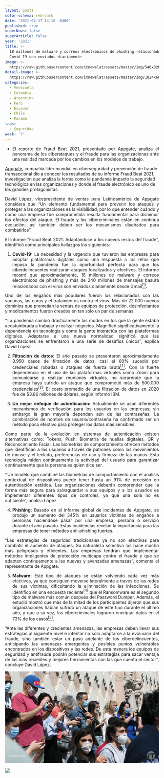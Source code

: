 ```yaml
---
layout: posts
color-schema: red-dark
date: '2021-02-17 14:18 -0400'
published: true
superNews: false
superArticle: false
year: '2021'
title: >-
  18 millones de malware y correos electrónicos de phishing relacionados con
  Covid-19 son enviados diariamente
image: >-
  https://raw.githubusercontent.com/itnewslat/assets/master/img/540x320/Pandemia-Covid-p.jpg
detail-image: >-
  https://raw.githubusercontent.com/itnewslat/assets/master/img/1024x680/Pandemia-Covid-g.jpg
categories:
  - Venezuela
  - Colombia
  - Argentina
  - Perú
  - Ecuador
  - Chile
  - Panama
tags:
  - Seguridad
week: '7'
---
```

<ul style="text-align: justify;">
	<li>El reporte de Fraud Beat 2021, presentado por Appgate, analiza el panorama de los ciberataques y el fraude para las organizaciones ante una realidad marcada por los cambios en los modelos de trabajo.</li>
</ul>
<a href="https://www.appgate.com/">Appgate</a>, compañía líder mundial en ciberseguridad y prevención de fraude transaccional dio a conocer los resultados de su informe Fraud Beat 2021, investigación que analiza la forma como la pandemia impactó la seguridad tecnológica en las organizaciones y donde el fraude electrónico es uno de los grandes protagonistas.
<p style="text-align: justify;">David López, vicepresidente de ventas para Latinoamérica de Appgate considera que “Un elemento fundamental para prevenir los ataques y proteger a las organizaciones es la visibilidad, por lo que entender cuándo y cómo una empresa fue comprometida resulta fundamental para disminuir los efectos del ataque. El fraude y los cibercriminales están en continua evolución; así también deben ser los mecanismos diseñados para combatirlos”.</p>
<p style="text-align: justify;">El informe “Fraud Beat 2021: Adaptándose a los nuevos restos del fraude”, identificó como principales hallazgos los siguientes:</p>

<ol style="text-align: justify;">
	<li><strong>Covid-19: </strong>La necesidad y la urgencia que tuvieron las empresas para adoptar plataformas digitales como una respuesta a los retos que impuso la pandemia fue la oportunidad perfecta para que los ciberdelincuentes realizarán ataques focalizados y efectivos. El informe mostró que aproximadamente, 18 millones de malware y correos electrónicos de phishing y más de 240 millones de mensajes basura relacionados con el virus son enviados diariamente desde Gmail<a href="https://mail.google.com/mail/u/0/#m_-4666968242100698538__ftn1"><sup>[1]</sup></a>.</li>
</ol>
<p style="text-align: justify;">Uno de los engaños más populares fueron los relacionados con las vacunas, las curas y el tratamientos contra el virus. Más de 22.000 nuevos dominios que prometían la ventas de equipos de protección, desinfectantes y medicamentos fueron creados en tan sólo un par de semanas.</p>
<p style="text-align: justify;"><strong>“</strong>La pandemia cambió drásticamente los modos en los que la gente estaba acostumbrada a trabajar y realizar negocios. Magnificó significativamente la dependencia en tecnología y cómo la gente interactúa con las plataformas digitales. Adaptarse a una nueva normalidad significó que las organizaciones se enfrentaron a una serie de desafíos únicos”, explica David López.</p>

<ol style="text-align: justify;" start="2">
	<li><strong>Filtración de datos: </strong>El año pasado se presentaron aproximadamente 3.950 casos de filtración de datos, casi el 80% sucedió por credenciales robadas o ataques de fuerza bruta<a href="https://mail.google.com/mail/u/0/#m_-4666968242100698538__ftn2"><sup>[2]</sup></a>. Con la fuerte dependencia en el uso de las plataformas virtuales como Zoom para comunicarse y realizar reuniones virtuales, no sorprende que la empresa haya sufrido un ataque que comprometió más de 500.000 credenciales<a href="https://mail.google.com/mail/u/0/#m_-4666968242100698538__ftn3"><sup>[3]</sup></a>. El costo promedio de una filtración de datos en 2020 fue de $3.86 millones de dólares, según informó IBM.</li>
</ol>
<ol style="text-align: justify;" start="3">
	<li><strong>Un mejor enfoque de autenticación: </strong>Actualmente se usan diferentes mecanismos de verificación para los usuarios en las empresas; sin embargo la gran mayoría dependen aún de las contraseñas. La combinación de nombre de usuario/contraseña ha confirmado ser un método poco efectivo para proteger los datos más sensibles.</li>
</ol>
<p style="text-align: justify;">Como parte de la evolución en sistemas de autenticación existen alternativas como: Tokens, Push, Biometría de huellas digitales, QR y Reconocimiento Facial. Las biometrías de comportamiento ofrecen métodos que identifican a los usuarios a través de patrones como los movimientos de mouse y el teclado, preferencias de uso y firmeza de las manos. Esta tecnología miden continuamente la actividad del usuario para garantizar continuamente que la persona es quien dice ser.</p>
<p style="text-align: justify;"><strong>“</strong>Un modelo que combine las biometrías de comportamiento con el análisis contextual de dispositivos puede tener hasta un 91% de precisión en autenticación estática. Las organizaciones deberán comprender que la forma más segura para salvaguardar a sus equipos y a los usuarios es implementar diferentes tipos de controles, ya que una sola no es suficiente”, analiza López.</p>

<ol style="text-align: justify;" start="4">
	<li><strong>Phishing: </strong>Basado en el informe global de incidentes de Appgate, se produjo un aumento del 345% en usuarios víctimas de engaños a personas haciéndose pasar por una empresa, persona o servicio durante el año pasado. Estas incidencias revelan la importancia para las empresas de tener métodos anti-phishing fuertes.</li>
</ol>
<p style="text-align: justify;">“Las estrategias de seguridad tradicionales ya no son efectivas para combatir el aumento de ataques. Su naturaleza selectiva los hace mucho más peligrosos y eficientes. Las empresas tendrán que implementar métodos inteligentes de protección multicapa contra el fraude y que se adapten continuamente a las nuevas y avanzadas amenazas”, comenta el representante de Appgate.</p>

<ol style="text-align: justify;" start="5">
	<li><strong>Malware: </strong>Este tipo de ataques se están volviendo cada vez más efectivos, ya que consiguen moverse lateralmente a través de las redes de sus víctimas, dificultando la eliminación de las infecciones. Se identificó en una encuesta reciente<a href="https://mail.google.com/mail/u/0/#m_-4666968242100698538__ftn4"><sup>[4]</sup></a> que el Ransomware es el segundo tipo de malware más común después del Password Dumper. Además, el estudió mostró que más de la mitad de los participantes dijeron que sus organizaciones habían sufrido un ataque de este tipo durante el último año, y que a su vez, los cibercriminales lograron encriptar datos en el 73% de los casos<a href="https://mail.google.com/mail/u/0/#m_-4666968242100698538__ftn5"><sup>[5]</sup></a>.</li>
</ol>
<p style="text-align: justify;">“Ante las diferentes y crecientes amenazas, las empresas deben llevar sus estrategias al siguiente nivel e intentar no sólo adaptarse a la evolución del fraude, sino también estar un paso adelante de los ciberdelincuentes, anticipando las amenazas emergentes y posibles puntos vulnerables encontrados en los dispositivos y las redes. De esta manera los equipos de seguridad y antifraude podrán potenciar sus estrategias para sacar ventaja de las más recientes y mejores herramientas con las que cuenta el sector”, concluye David López.</p>

![](https://raw.githubusercontent.com/itnewslat/assets/master/img/540x320/Pandemia-Covid-p.jpg)

<img src="https://tracker.metricool.com/c3po.jpg?hash=56f88a41e39ab42c063cc51676587a04"/>